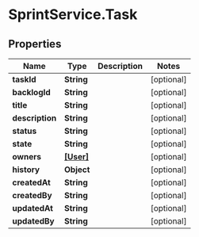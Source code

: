 # SprintService.Task

## Properties

Name | Type | Description | Notes
------------ | ------------- | ------------- | -------------
**taskId** | **String** |  | [optional] 
**backlogId** | **String** |  | [optional] 
**title** | **String** |  | [optional] 
**description** | **String** |  | [optional] 
**status** | **String** |  | [optional] 
**state** | **String** |  | [optional] 
**owners** | [**[User]**](User.md) |  | [optional] 
**history** | **Object** |  | [optional] 
**createdAt** | **String** |  | [optional] 
**createdBy** | **String** |  | [optional] 
**updatedAt** | **String** |  | [optional] 
**updatedBy** | **String** |  | [optional] 



